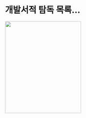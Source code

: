 # 개발서적 탐독 목록...

<img src="https://user-images.githubusercontent.com/90431864/203509763-28dd6d57-0f71-424d-bf88-fbdb2a0006ba.png"  width="250" height="300">

